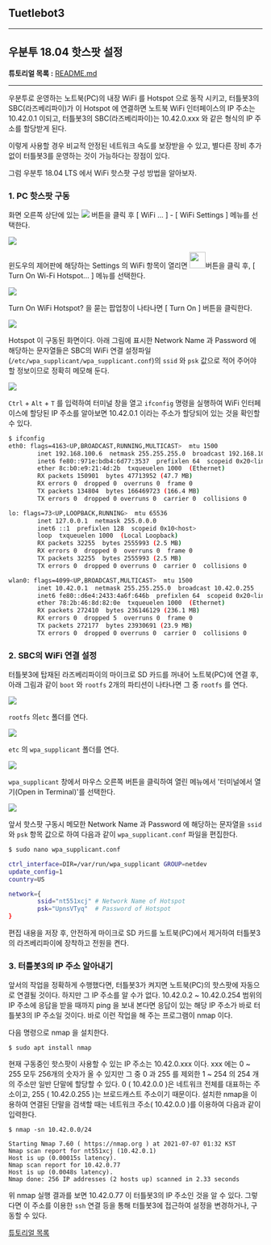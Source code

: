 ## Tuetlebot3

---

## 우분투 18.04 핫스팟 설정



**튜토리얼 목록 :** [README.md](../README.md)

---

우분투로 운영하는 노트북(PC)의 내장 WiFi 를 Hotspot 으로 동작 시키고, 터틀봇3의 SBC(라즈베리파이)가 이 Hotspot 에 연결하면 노트북 WiFi 인터페이스의 IP 주소는 10.42.0.1 이되고, 터틀봇3의 SBC(라즈베리파이)는 10.42.0.xxx 와 같은 형식의 IP 주소를 할당받게 된다. 

이렇게 사용할 경우 비교적 안정된 네트워크 속도를 보장받을 수 있고, 별다른 장비 추가 없이 터틀봇3를 운영하는 것이 가능하다는 장점이 있다.

그럼 우분투 18.04 LTS 에서 WiFi 핫스팟 구성 방법을 알아보자.



### 1. PC 핫스팟 구동

화면 오른쪽 상단에 있는 <img src="../img/turtlebot3/button_upper_right.png"> 버튼을 클릭 후 [ WiFi ... ] - [ WiFi Settings ] 메뉴를 선택한다. 

<img src="../img/turtlebot3/hotspot01.png"> 

윈도우의 제어판에 해당하는 Settings 의 WiFi 항목이 열리면 <img src="../img/turtlebot3/menu_button.png" width="32">버튼을 클릭 후, [ Turn On Wi-Fi Hotspot... ] 메뉴를 선택한다. 

<img src="../img/turtlebot3/hotspot02.png">

Turn On WiFi Hotspot? 을 묻는 팝업창이 나타나면 [ Turn On ] 버튼을 클릭한다. 

<img src="../img/turtlebot3/hotspot03.png">

Hotspot 이 구동된 화면이다. 아래 그림에 표시한 Network Name 과 Password 에 해당하는 문자열들은 SBC의 WiFi 연결 설정파일(`/etc/wpa_supplicant/wpa_supplicant.conf`)의 `ssid` 와 `psk` 값으로 적어 주어야 할 정보이므로 정확히 메모해 둔다.

<img src="../img/turtlebot3/hotspot04.png">

`Ctrl` + `Alt`  + `T` 를 입력하여 터미널 창을 열고 `ifconfig` 명령을 실행하여 WiFi 인터페이스에 할당된 IP 주소를 알아보면 10.42.0.1 이라는 주소가 할당되어 있는 것을 확인할 수 있다. 

```bash
$ ifconfig
eth0: flags=4163<UP,BROADCAST,RUNNING,MULTICAST>  mtu 1500
        inet 192.168.100.6  netmask 255.255.255.0  broadcast 192.168.100.255
        inet6 fe80::971e:bdb4:6d77:3537  prefixlen 64  scopeid 0x20<link>
        ether 8c:b0:e9:21:4d:2b  txqueuelen 1000  (Ethernet)
        RX packets 150901  bytes 47713952 (47.7 MB)
        RX errors 0  dropped 0  overruns 0  frame 0
        TX packets 134804  bytes 166469723 (166.4 MB)
        TX errors 0  dropped 0 overruns 0  carrier 0  collisions 0

lo: flags=73<UP,LOOPBACK,RUNNING>  mtu 65536
        inet 127.0.0.1  netmask 255.0.0.0
        inet6 ::1  prefixlen 128  scopeid 0x10<host>
        loop  txqueuelen 1000  (Local Loopback)
        RX packets 32255  bytes 2555993 (2.5 MB)
        RX errors 0  dropped 0  overruns 0  frame 0
        TX packets 32255  bytes 2555993 (2.5 MB)
        TX errors 0  dropped 0 overruns 0  carrier 0  collisions 0

wlan0: flags=4099<UP,BROADCAST,MULTICAST>  mtu 1500
        inet 10.42.0.1  netmask 255.255.255.0  broadcast 10.42.0.255
        inet6 fe80::d6e4:2433:4a6f:646b  prefixlen 64  scopeid 0x20<link>
        ether 78:2b:46:8d:82:0e  txqueuelen 1000  (Ethernet)
        RX packets 272410  bytes 236146129 (236.1 MB)
        RX errors 0  dropped 5  overruns 0  frame 0
        TX packets 272177  bytes 23930691 (23.9 MB)
        TX errors 0  dropped 0 overruns 0  carrier 0  collisions 0

```



### 2. SBC의 WiFi 연결 설정

터틀봇3에 탑재된 라즈베리파이의 마이크로 SD 카드를 꺼내어 노트북(PC)에 연결 후, 아래 그림과 같이 `boot` 와 `rootfs` 2개의 파티션이 나타나면 그 중 `rootfs` 를 연다. 

<img src="../img/turtlebot3/sd_card01.png">

`rootfs` 의`etc` 폴더를 연다. 

<img src="../img/turtlebot3/sd_card02.png">

`etc` 의 `wpa_supplicant` 폴더를 연다.

<img src="../img/turtlebot3/sd_card03.png">

`wpa_supplicant` 창에서 마우스 오른쪽 버튼을 클릭하여 열린 메뉴에서 '터미널에서 열기(Open in Terminal)'를 선택한다. 

<img src="../img/turtlebot3/sd_card04.png">

앞서 핫스팟 구동시 메모한 Network Name 과 Password 에 해당하는 문자열을 `ssid` 와 `psk` 항목 값으로 하여 다음과 같이 `wpa_supplicant.conf` 파일을 편집한다. 

```bash
$ sudo nano wpa_supplicant.conf
```

```bash
ctrl_interface=DIR=/var/run/wpa_supplicant GROUP=netdev
update_config=1
country=US

network={
        ssid="nt551xcj" # Network Name of Hotspot
        psk="UpnsVTyq"  # Password of Hotspot
}
```

편집 내용을 저장 후, 안전하게 마이크로 SD 카드를 노트북(PC)에서 제거하여 터틀봇3의 라즈베리파이에 장착하고 전원을 켠다.



### 3. 터틀봇3의 IP 주소 알아내기

앞서의 작업을 정확하게 수행했다면, 터틀봇3가 켜지면 노트북(PC)의 핫스팟에 자동으로 연결될 것이다. 하지만 그 IP 주소를 알 수가 없다. 10.42.0.2 ~ 10.42.0.254 범위의 IP 주소에 응답을 받을 때까지 ping 을 보내 본다면 응답이 있는 해당 IP 주소가 바로 터틀봇3의 IP 주소일 것이다. 바로 이런 작업을 해 주는 프로그램이 nmap 이다.

다음 명령으로 nmap 을 설치한다.

```
$ sudo apt install nmap
```

현재 구동중인 핫스팟이 사용할 수 있는 IP 주소는 10.42.0.xxx 이다. xxx 에는 0 ~ 255 모두 256개의 숫자가 올 수 있지만  그 중 0 과 255 를 제외한 1 ~ 254 의 254 개의 주소만 일반 단말에 할당할 수 있다. 0 ( 10.42.0.0 )은 네트워크 전체를 대표하는 주소이고, 255 ( 10.42.0.255 )는 브로드캐스트 주소이기 때문이다. 설치한 nmap을 이용하여 연결된 단말을 검색할 때는 네트워크 주소( 10.42.0.0 )를 이용하여 다음과 같이 입력한다. 

```
$ nmap -sn 10.42.0.0/24

Starting Nmap 7.60 ( https://nmap.org ) at 2021-07-07 01:32 KST
Nmap scan report for nt551xcj (10.42.0.1)
Host is up (0.00015s latency).
Nmap scan report for 10.42.0.77
Host is up (0.0048s latency).
Nmap done: 256 IP addresses (2 hosts up) scanned in 2.33 seconds
```

위 nmap 실행 결과를 보면 10.42.0.77 이 터틀봇3의 IP 주소인 것을 알 수 있다. 그렇다면 이 주소를 이용한 `ssh` 연결 등을 통해 터틀봇3에 접근하여 설정을 변경하거나, 구동할 수 있다. 









[튜토리얼 목록](../README.md) 

